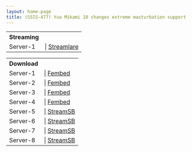 ```yaml
---
layout: home-page
title: (SSIS-477) Yua Mikami 10 changes extreme masturbation support
---
```


<table><tbody>
<tr>
<th>Streaming</th>
</tr>
<tr>
<td>Server-1</td>
<td>| <a href="https://streamlare.com/e/KGQ7ZnvkW2pDdVxp/ssis-477-ts" target="_blank">Streamlare</a></td>
</tr>
</tbody></table>

<table><tbody>
<tr>
<th>Download</th>
</tr>
<tr>
<td>Server-1</td>
<td>| <a href="https://watchjavnow.xyz/f/dn6d5uxzgp5qdmp" target="_blank">Fembed</a></td>
</tr>
<tr>
<td>Server-2</td>
<td>| <a href="https://javhdfree.icu/f/g3pgdu-5386ylrj" target="_blank">Fembed</a></td>
</tr>
<tr>
<td>Server-3</td>
<td>| <a href="https://cloudrls.com/f/qj4grhe7rmng4dz" target="_blank">Fembed</a></td>
</tr>
<tr>
<td>Server-4</td>
<td>| <a href="https://javhdfree.icu/f/48ezpfzq12yrxz3" target="_blank">Fembed</a></td>
</tr>
<tr>
<td>Server-5</td>
<td>| <a href="https://javside.com/d/fjiwxmqx0rq7.html" target="_blank">StreamSB</a></td>
</tr>
<tr>
<td>Server-6</td>
<td>| <a href="https://sbthe.com/d/433y2hkebftx.html" target="_blank">StreamSB</a></td>
</tr>
<tr>
<td>Server-7</td>
<td>| <a href="https://sbthe.com/d/z1bqqwzrp1hb.html" target="_blank">StreamSB</a></td>
</tr>
<tr>
<td>Server-8</td>
<td>| <a href="https://sbthe.com/d/ni1vef0tdu1g.html" target="_blank">StreamSB</a></td>
</tr>
</tbody></table>

